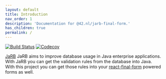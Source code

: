 ```yaml
---
layout: default
title: Introduction
nav_order: 1
description: 'Documentation for @42.nl/jarb-final-form.'
has_children: true
permalink: /
---
```


[![Build Status](https://travis-ci.org/42BV/jarb-final-form.svg?branch=master)](https://travis-ci.org/42BV/jarb-final-form)
[![Codecov](https://codecov.io/gh/42BV/jarb-final-form/branch/master/graph/badge.svg)](https://codecov.io/gh/42BV/jarb-final-form)

[JaRB](http://www.jarbframework.org/) JaRB aims to improve database 
usage in Java enterprise applications. With JaRB you can get the
validation rules from the database into Java. With this project
you can get those rules into your [react-final-form](https://github.com/final-form/react-final-form) powered
forms as well.
